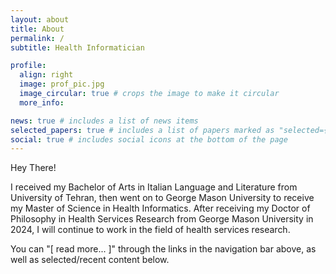 ```yaml
---
layout: about
title: About
permalink: /
subtitle: Health Informatician

profile:
  align: right
  image: prof_pic.jpg
  image_circular: true # crops the image to make it circular
  more_info: 

news: true # includes a list of news items
selected_papers: true # includes a list of papers marked as "selected={true}"
social: true # includes social icons at the bottom of the page
---
```


Hey There!

I received my Bachelor of Arts in Italian Language and Literature from University of Tehran, then went on to George Mason University to receive my Master of Science in Health Informatics. After receiving my Doctor of Philosophy in Health Services Research from George Mason University in 2024, I will continue to work in the field of health services research.

You can "[ read more... ]" through the links in the navigation bar above, as well as selected/recent content below.
